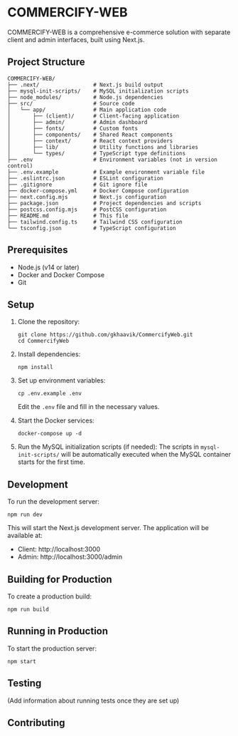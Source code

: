 # COMMERCIFY-WEB

COMMERCIFY-WEB is a comprehensive e-commerce solution with separate client and admin interfaces, built using Next.js.

## Project Structure

```
COMMERCIFY-WEB/
├── .next/                 # Next.js build output
├── mysql-init-scripts/    # MySQL initialization scripts
├── node_modules/          # Node.js dependencies
├── src/                   # Source code
│   └── app/               # Main application code
│       ├── (client)/      # Client-facing application
│       ├── admin/         # Admin dashboard
│       ├── fonts/         # Custom fonts
│       ├── components/    # Shared React components
│       ├── context/       # React context providers
│       ├── lib/           # Utility functions and libraries
│       └── types/         # TypeScript type definitions
├── .env                   # Environment variables (not in version control)
├── .env.example           # Example environment variable file
├── .eslintrc.json         # ESLint configuration
├── .gitignore             # Git ignore file
├── docker-compose.yml     # Docker Compose configuration
├── next.config.mjs        # Next.js configuration
├── package.json           # Project dependencies and scripts
├── postcss.config.mjs     # PostCSS configuration
├── README.md              # This file
├── tailwind.config.ts     # Tailwind CSS configuration
└── tsconfig.json          # TypeScript configuration
```

## Prerequisites

- Node.js (v14 or later)
- Docker and Docker Compose
- Git

## Setup

1. Clone the repository:

   ```
   git clone https://github.com/gkhaavik/CommercifyWeb.git
   cd CommercifyWeb
   ```

2. Install dependencies:

   ```
   npm install
   ```

3. Set up environment variables:

   ```
   cp .env.example .env
   ```

   Edit the `.env` file and fill in the necessary values.

4. Start the Docker services:

   ```
   docker-compose up -d
   ```

5. Run the MySQL initialization scripts (if needed):
   The scripts in `mysql-init-scripts/` will be automatically executed when the MySQL container starts for the first time.

## Development

To run the development server:

```
npm run dev
```

This will start the Next.js development server. The application will be available at:

- Client: http://localhost:3000
- Admin: http://localhost:3000/admin

## Building for Production

To create a production build:

```
npm run build
```

## Running in Production

To start the production server:

```
npm start
```

## Testing

(Add information about running tests once they are set up)

## Contributing
